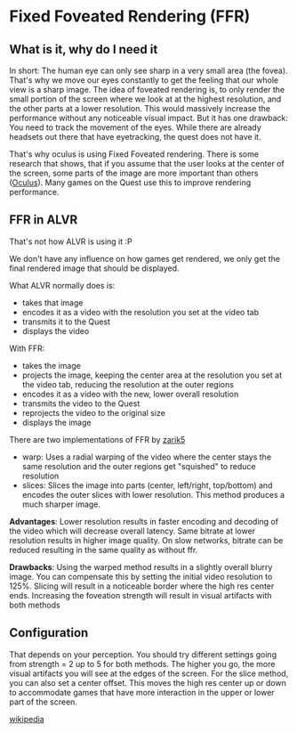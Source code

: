 # Fixed Foveated Rendering (FFR)

## What is it, why do I need it

In short: The human eye can only see sharp in a very small area (the fovea). That's why we move our eyes constantly to get the feeling that our whole view is a sharp image.
The idea of foveated rendering is, to only render the small portion of the screen where we look at at the highest resolution, and the other parts at a lower resolution. This would massively increase the performance without any noticeable visual impact.
But it has one drawback: You need to track the movement of the eyes. While there are already headsets out there that have eyetracking, the quest does not have it. 

That's why oculus is using Fixed Foveated rendering. There is some research that shows, that if you assume that the user looks at the center of the screen, some parts of the image are more important than others ([Oculus](https://developer.oculus.com/documentation/mobilesdk/latest/concepts/mobile-ffr/)). Many games on the Quest use this to improve rendering performance.

## FFR in ALVR

That's not how ALVR is using it :P 

We don't have any influence on how games get rendered, we only get the final rendered image that should be displayed.

What ALVR normally does is: 

- takes that image
- encodes it as a video with the resolution you set at the video tab 
- transmits it to the Quest
- displays the video

With FFR:

- takes the image
- projects the image, keeping the center area at the resolution you set at the video tab, reducing the resolution at the outer regions
- encodes it as a video with the new, lower overall resolution
- transmits the video to the Quest
- reprojects the video to the original size
- displays the image

There are two implementations of FFR by [zarik5](https://github.com/zarik5)

- warp: Uses a radial warping of the video where the center stays the same resolution and the outer regions get "squished" to reduce resolution
- slices: Slices the image into parts (center, left/right, top/bottom) and encodes the outer slices with lower resolution. This method produces a much sharper image.

**Advantages**: Lower resolution results in faster encoding and decoding of the video which will decrease overall latency.  Same bitrate at lower resolution results in higher image quality. On slow networks, bitrate can be reduced resulting in the same quality as without ffr.

**Drawbacks**: Using the warped method results in a slightly overall blurry image. You can compensate this by setting the initial video resolution to 125%.
Slicing will result in a noticeable border where the high res center ends.
Increasing the foveation strength will result in visual artifacts with both methods

## Configuration

That depends on your perception. You should try different settings going from strength = 2 up to 5 for both methods.
The higher you go, the more visual artifacts you will see at the edges of the screen.
For the slice method, you can also set a center offset. This moves the high res center up or down to accommodate games that have more interaction in the upper or lower part of the screen. 

[wikipedia](https://en.wikipedia.org/wiki/Foveated_rendering)
